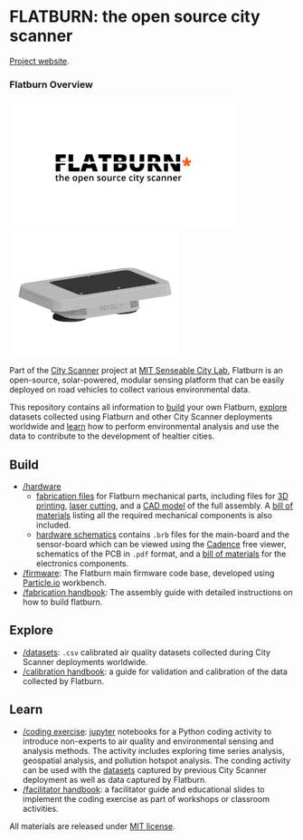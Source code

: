# FLATBURN: the open source city scanner

[Project website](https://senseable.mit.edu/flatburn).

### Flatburn Overview
<img src="https://github.com/MIT-Senseable-City-Lab/OSCS/blob/main/flatburn-images/cover.jpeg" width="400px"><img src="https://github.com/MIT-Senseable-City-Lab/OSCS/blob/main/flatburn-images/Flatburn-design.png" width="300px">

Part of the [City Scanner](https://senseable.mit.edu/cityscanner/) project at [MIT Senseable City Lab](https://senseable.mit.edu), Flatburn is an open-source, solar-powered, modular sensing platform that can be easily deployed on road vehicles to collect various environmental data. 

This repository contains all information to [build](https://github.com/MIT-Senseable-City-Lab/OSCS/tree/main/Build) your own Flatburn, [explore](https://github.com/MIT-Senseable-City-Lab/OSCS/tree/main/Explore) datasets collected using Flatburn and other City Scanner deployments worldwide and [learn](https://github.com/MIT-Senseable-City-Lab/OSCS/tree/main/Learn) how to perform environmental analysis and use the data to contribute to the development of healtier cities.

## Build
 - [/hardware](Build/Hardware)  
    - [fabrication files](Build/Hardware/Hardware%20enclosure) for Flatburn mechanical parts, including files for [3D printing](Build/Hardware/Hardware%20enclosure/To%20Print), [laser cutting](Build/Hardware/Hardware%20enclosure/To%20lasercut), and a [CAD model](Build/Hardware/Hardware%20enclosure/Flatburn_assembly.step) of the full assembly. A [bill of materials](https://docs.google.com/spreadsheets/d/1qiVyINNuo0XEu6MasEJE_p4onlJh241j/edit?usp=sharing&ouid=118244402021817924300&rtpof=true&sd=true) listing all the required mechanical components is also included.
    - [hardware schematics](Build/Hardware/Hardware%20schematics) contains `.brb` files for the main-board and the sensor-board which can be viewed using the [Cadence](https://www.cadence.com/en_US/home/tools/pcb-design-and-analysis/allegro-downloads-start.html) free viewer, schematics of the PCB in `.pdf` format, and a [bill of materials](https://docs.google.com/spreadsheets/d/1-UVIJEneydIf8kLRng4QxvzjM4k2ZoDa/edit?usp=sharing&ouid=118244402021817924300&rtpof=true&sd=true) for the electronics components.
 - [/firmware](Build/Firmware): The Flatburn main firmware code base, developed using [Particle.io](https://www.particle.io/workbench/) workbench.
 - [/fabrication handbook](Build/Handbook): The assembly guide with detailed instructions on how to build flatburn.

## Explore
- [/datasets](Explore/Datasets): `.csv` calibrated air quality datasets collected during City Scanner deployments worldwide. 
- [/calibration handbook](Explore/Calibration%20Handbook): a guide for validation and calibration of the data collected by Flatburn.

## Learn
- [/coding exercise](Learn/Coding%20Exercise): [jupyter](https://jupyter.org/) notebooks for a Python coding activity to introduce non-experts to air quality and environmental sensing and analysis methods. The activity includes exploring time series analysis, geospatial analysis, and pollution hotspot analysis. The conding activity can be used with the [datasets](Explore/Datasets) captured by previous City Scanner deployment as well as data captured by Flatburn.
- [/facilitator handbook](Learn/Facilitator%20Handbook): a facilitator guide and educational slides to implement the coding exercise as part of workshops or classroom activities.

All materials are released under [MIT license](LICENSE).
